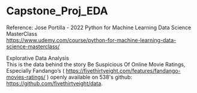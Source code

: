 # Capstone_Proj_EDA  
Reference: Jose Portilla - 2022 Python for Machine Learning Data Science MasterClass     
https://www.udemy.com/course/python-for-machine-learning-data-science-masterclass/   

Explorative Data Analysis  
This is the data behind the story Be Suspicious Of Online Movie Ratings, Especially Fandango’s ( https://fivethirtyeight.com/features/fandango-movies-ratings/ ) openly available on 538's github: https://github.com/fivethirtyeight/data.  
